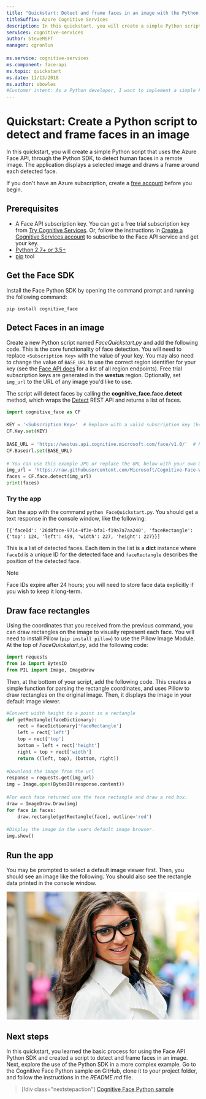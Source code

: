 ```yaml
---
title: "Quickstart: Detect and frame faces in an image with the Python SDK"
titleSuffix: Azure Cognitive Services
description: In this quickstart, you will create a simple Python script that uses the Face API to detect and frame faces in a remote image. 
services: cognitive-services
author: SteveMSFT
manager: cgronlun

ms.service: cognitive-services
ms.component: face-api
ms.topic: quickstart
ms.date: 11/13/2018
ms.author: sbowles
#Customer intent: As a Python developer, I want to implement a simple Face detection scenario with the Python SDK, so that I can build more complex scenarios later on.
---
```


# Quickstart: Create a Python script to detect and frame faces in an image

In this quickstart, you will create a simple Python script that uses the Azure Face API, through the Python SDK, to detect human faces in a remote image. The application displays a selected image and draws a frame around each detected face.

If you don't have an Azure subscription, create a [free account](https://azure.microsoft.com/free/?WT.mc_id=A261C142F) before you begin. 

## Prerequisites

- A Face API subscription key. You can get a free trial subscription key from [Try Cognitive Services](https://azure.microsoft.com/try/cognitive-services/?api=face-api). Or, follow the instructions in [Create a Cognitive Services account](https://docs.microsoft.com/azure/cognitive-services/cognitive-services-apis-create-account) to subscribe to the Face API service and get your key.
- [Python 2.7+ or 3.5+](https://www.python.org/downloads/)
- [pip](https://pip.pypa.io/en/stable/installing/) tool

## Get the Face SDK

Install the Face Python SDK by opening the command prompt and running the following command:

```shell
pip install cognitive_face
```

## Detect Faces in an image

Create a new Python script named _FaceQuickstart.py_ and add the following code. This is the core functionality of face detection. You will need to replace `<Subscription Key>` with the value of your key. You may also need to change the value of `BASE_URL` to use the correct region identifier for your key (see the [Face API docs](https://westus.dev.cognitive.microsoft.com/docs/services/563879b61984550e40cbbe8d/operations/563879b61984550f30395236) for a list of all region endpoints). Free trial subscription keys are generated in the **westus** region. Optionally, set `img_url` to the URL of any image you'd like to use.

The script will detect faces by calling the **cognitive_face.face.detect** method, which wraps the [Detect](https://westus.dev.cognitive.microsoft.com/docs/services/563879b61984550e40cbbe8d/operations/563879b61984550f30395236) REST API and returns a list of faces.

```python
import cognitive_face as CF

KEY = '<Subscription Key>'  # Replace with a valid subscription key (keeping the quotes in place).
CF.Key.set(KEY)

BASE_URL = 'https://westus.api.cognitive.microsoft.com/face/v1.0/'  # Replace with your regional Base URL
CF.BaseUrl.set(BASE_URL)

# You can use this example JPG or replace the URL below with your own URL to a JPEG image.
img_url = 'https://raw.githubusercontent.com/Microsoft/Cognitive-Face-Windows/master/Data/detection1.jpg'
faces = CF.face.detect(img_url)
print(faces)
```

### Try the app

Run the app with the command `python FaceQuickstart.py`. You should get a text response in the console window, like the following:

```shell
[{'faceId': '26d8face-9714-4f3e-bfa1-f19a7a7aa240', 'faceRectangle': {'top': 124, 'left': 459, 'width': 227, 'height': 227}}]
```

This is a list of detected faces. Each item in the list is a **dict** instance where `faceId` is a unique ID for the detected face and `faceRectangle` describes the position of the detected face. 

> [!NOTE]
> Face IDs expire after 24 hours; you will need to store face data explicitly if you wish to keep it long-term.

## Draw face rectangles

Using the coordinates that you received from the previous command, you can draw rectangles on the image to visually represent each face. You will need to install Pillow (`pip install pillow`) to use the Pillow Image Module. At the top of *FaceQuickstart.py*, add the following code:

```python
import requests
from io import BytesIO
from PIL import Image, ImageDraw
```

Then, at the bottom of your script, add the following code. This creates a simple function for parsing the rectangle coordinates, and uses Pillow to draw rectangles on the original image. Then, it displays the image in your default image viewer.

```python
#Convert width height to a point in a rectangle
def getRectangle(faceDictionary):
    rect = faceDictionary['faceRectangle']
    left = rect['left']
    top = rect['top']
    bottom = left + rect['height']
    right = top + rect['width']
    return ((left, top), (bottom, right))

#Download the image from the url
response = requests.get(img_url)
img = Image.open(BytesIO(response.content))

#For each face returned use the face rectangle and draw a red box.
draw = ImageDraw.Draw(img)
for face in faces:
    draw.rectangle(getRectangle(face), outline='red')

#Display the image in the users default image browser.
img.show()
```

## Run the app

You may be prompted to select a default image viewer first. Then, you should see an image like the following. You should also see the rectangle data printed in the console window.

![A young woman with a red rectangle drawn around the face](../images/face-rectangle-result.png)

## Next steps

In this quickstart, you learned the basic process for using the Face API Python SDK and created a script to detect and frame faces in an image. Next, explore the use of the Python SDK in a more complex example. Go to the Cognitive Face Python sample on GitHub, clone it to your project folder, and follow the instructions in the _README.md_ file.

> [!div class="nextstepaction"]
> [Cognitive Face Python sample](https://github.com/Microsoft/Cognitive-Face-Python)